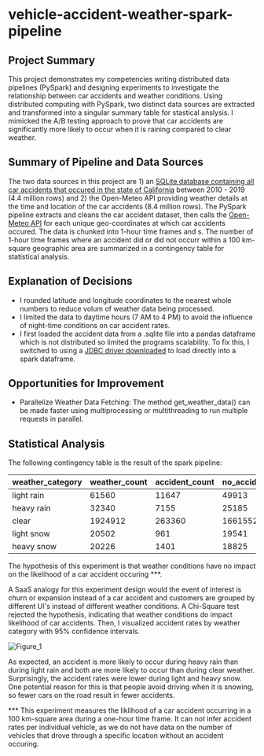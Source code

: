 # vehicle-accident-weather-spark-pipeline

## Project Summary
This project demonstrates my competencies writing distributed data pipelines (PySpark) and designing experiments to investigate the relationship between car accidents and weather conditions. Using distributed computing with PySpark, two distinct data sources are extracted and transformed into a singular summary table for stastical anslysis. I mimicked the A/B testing approach to prove that car accidents are significantly more likely to occur when it is raining compared to clear weather.

## Summary of Pipeline and Data Sources

The two data sources in this project are 1) an [SQLite database containing all car accidents that occured in the state of California](https://www.kaggle.com/datasets/alexgude/california-traffic-collision-data-from-switrs) between 2010 - 2019 (4.4 million rows) and 2) the Open-Meteo API providing weather details at the time and location of the car accidents (8.4 million rows). The PySpark pipeline extracts and cleans the car accident dataset, then calls the [Open-Meteo API](https://open-meteo.com/en/docs/historical-weather-api) for each unique geo-coordinates at which car accidents occured. The data is chunked into 1-hour time frames and s. The number of 1-hour time frames where an accident did or did not occurr within a 100 km-square geographic area are summarized in a contingency table for statistical analysis.

## Explanation of Decisions
- I rounded latitude and longitude coordinates to the nearest whole numbers to reduce volum of weather data being processed.
- I limited the data to daytime hours (7 AM to 4 PM) to avoid the influence of night-time conditions on car accident rates.
- I first loaded the accident data from a .sqlite file into a pandas dataframe which is not distributed so limited the programs scalability. To fix this, I switched to using a [JDBC driver downloaded](https://github.com/xerial/sqlite-jdbc/releases) to load directly into a spark dataframe.

## Opportunities for Improvement
- Parallelize Weather Data Fetching: The method get_weather_data() can be made faster using multiprocessing or multithreading to run multiple requests in parallel.

## Statistical Analysis
The following contingency table is the result of the spark pipeline:

| weather_category | weather_count | accident_count | no_accident_count |
|-----------------|---------------|----------------|------------------|
| light rain      | 61560         | 11647          | 49913            |
| heavy rain      | 32340         | 7155           | 25185            |
| clear           | 1924912       | 263360         | 1661552          |
| light snow      | 20502         | 961            | 19541            |
| heavy snow      | 20226         | 1401           | 18825            |


The hypothesis of this experiment is that weather conditions have no impact on the likelihood of a car accident occuring ***.

A SaaS analogy for this experiment design would the event of interest is churn or expansion instead of a car accident and customers are grouped by different UI's instead of different weather conditions. A Chi-Square test rejected the hypothesis, indicating that weather conditions do impact likelihood of car accidents. Then, I visualized accident rates by weather category with 95% confidence intervals.

![Figure_1](https://github.com/cecil185/weather-spark-pipeline/assets/57224090/113677c0-7f37-4295-88aa-58988b21a9c7)

As expected, an accident is more likely to occur during heavy rain than during light rain and both are more likely to occur than during clear weather. Surprisingly, the accident rates were lower during light and heavy snow. One potential reason for this is that people avoid driving when it is snowing, so fewer cars on the road result in fewer accidents.

*** This experiment measures the liklihood of a car accident occurring in a 100 km-square area during a one-hour time frame. It can not infer accident rates per individual vehicle, as we do not have data on the number of vehicles that drove through a specific location without an accident occuring.
